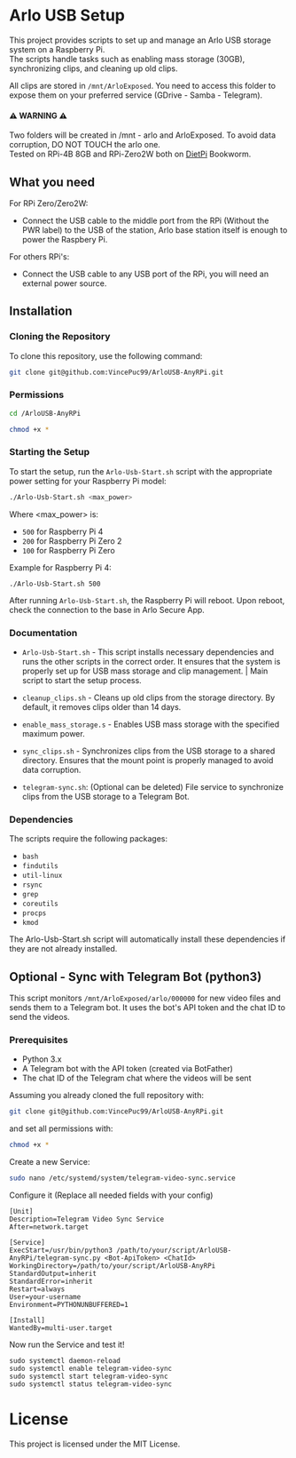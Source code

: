 # Arlo USB Setup

This project provides scripts to set up and manage an Arlo USB storage system on a Raspberry Pi.<br />The scripts handle tasks such as enabling mass storage (30GB), synchronizing clips, and cleaning up old clips.

All clips are stored in `/mnt/ArloExposed`. You need to access this folder to expose them on your preferred service (GDrive - Samba - Telegram).


#### ⚠️ WARNING ⚠️
Two folders will be created in /mnt - arlo and ArloExposed. To avoid data corruption, DO NOT TOUCH the arlo one.<br />
Tested on RPi-4B 8GB and RPi-Zero2W both on [DietPi](https://dietpi.com/) Bookworm.

## What you need

For RPi Zero/Zero2W:
- Connect the USB cable to the middle port from the RPi (Without the PWR label) to the USB of the station, Arlo base station itself is enough to power the Raspbery Pi.



For others RPi's:
- Connect the USB cable to any USB port of the RPi, you will need an external power source.


## Installation


### Cloning the Repository
To clone this repository, use the following command:

```sh
git clone git@github.com:VincePuc99/ArloUSB-AnyRPi.git
```

### Permissions

```sh
cd /ArloUSB-AnyRPi
```
```sh
chmod +x *
```

### Starting the Setup

To start the setup, run the `Arlo-Usb-Start.sh` script with the appropriate power setting for your Raspberry Pi model:

```sh
./Arlo-Usb-Start.sh <max_power>
```
Where <max_power> is:

- `500` for Raspberry Pi 4
- `200` for Raspberry Pi Zero 2
- `100` for Raspberry Pi Zero

Example for Raspberry Pi 4:
```
./Arlo-Usb-Start.sh 500
```

After running `Arlo-Usb-Start.sh`, the Raspberry Pi will reboot. Upon reboot, check the connection to the base in Arlo Secure App.

### Documentation


- `Arlo-Usb-Start.sh` - This script installs necessary dependencies and runs the other scripts in the correct order. It ensures that the system is properly set up for USB mass storage and clip management. | Main script to start the setup process.

- `cleanup_clips.sh` - Cleans up old clips from the storage directory. By default, it removes clips older than 14 days.

- `enable_mass_storage.s` - Enables USB mass storage with the specified maximum power.

- `sync_clips.sh` - Synchronizes clips from the USB storage to a shared directory. Ensures that the mount point is properly managed to avoid data corruption.

- `telegram-sync.sh`: (Optional can be deleted) File service to synchronize clips from the USB storage to a Telegram Bot.

### Dependencies
The scripts require the following packages:

- `bash`
- `findutils`
- `util-linux`
- `rsync`
- `grep`
- `coreutils`
- `procps`
- `kmod`

The Arlo-Usb-Start.sh script will automatically install these dependencies if they are not already installed.

## Optional - Sync with Telegram Bot (python3)

This script monitors `/mnt/ArloExposed/arlo/000000` for new video files and sends them to a Telegram bot. It uses the bot's API token and the chat ID to send the videos.

### Prerequisites

- Python 3.x
- A Telegram bot with the API token (created via BotFather)
- The chat ID of the Telegram chat where the videos will be sent

Assuming you already cloned the full repository with:
```sh
git clone git@github.com:VincePuc99/ArloUSB-AnyRPi.git
```
and set all permissions with:
```sh
chmod +x *
```
Create a new Service:
```sh
sudo nano /etc/systemd/system/telegram-video-sync.service
```
Configure it (Replace all needed fields with your config)
```
[Unit]
Description=Telegram Video Sync Service
After=network.target

[Service]
ExecStart=/usr/bin/python3 /path/to/your/script/ArloUSB-AnyRPi/telegram-sync.py <Bot-ApiToken> <ChatId>
WorkingDirectory=/path/to/your/script/ArloUSB-AnyRPi
StandardOutput=inherit
StandardError=inherit
Restart=always
User=your-username
Environment=PYTHONUNBUFFERED=1

[Install]
WantedBy=multi-user.target
```
Now run the Service and test it!
```
sudo systemctl daemon-reload
sudo systemctl enable telegram-video-sync
sudo systemctl start telegram-video-sync
sudo systemctl status telegram-video-sync
```

# License
This project is licensed under the MIT License.
